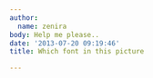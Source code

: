 ```yaml
---
author:
  name: zenira
body: Help me please..
date: '2013-07-20 09:19:46'
title: Which font in this picture

---
```

